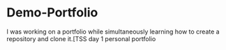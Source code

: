 # Demo-Portfolio
I was working on a portfolio while simultaneously learning how to create a repository and clone it.[TSS day 1 personal portfolio
